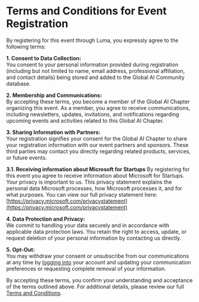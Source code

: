 # Terms and Conditions for Event Registration

By registering for this event through Luma, you expressly agree to the following terms:

**1. Consent to Data Collection:**  
You consent to your personal information provided during registration (including but not limited to name, email address, professional affiliation, and contact details) being stored and added to the Global AI Community database.

**2. Membership and Communications:**  
By accepting these terms, you become a member of the Global AI Chapter organizing this event. As a member, you agree to receive communications, including newsletters, updates, invitations, and notifications regarding upcoming events and activities related to this Global AI Chapter.

**3. Sharing Information with Partners:**  
Your registration signifies your consent for the Global AI Chapter to share your registration information with our event partners and sponsors. These third parties may contact you directly regarding related products, services, or future events.

**3.1. Receiving information about Microsoft for Startups**
By registering for this event you agree to receive information about Microsoft for Startups. Your privacy is important to us. This privacy statement explains the personal data Microsoft processes, how Microsoft processes it, and for what purposes. You can view our full privacy statement here: [https://privacy.microsoft.com/privacystatement](https://privacy.microsoft.com/privacystatement)

**4. Data Protection and Privacy:**  
We commit to handling your data securely and in accordance with applicable data protection laws. You retain the right to access, update, or request deletion of your personal information by contacting us directly.

**5. Opt-Out:**  
You may withdraw your consent or unsubscribe from our communications at any time by [logging into](./auth/login) your account and updating your communication preferences or requesting complete removal of your information.

By accepting these terms, you confirm your understanding and acceptance of the terms outlined above. For additional details, please review our full [Terms and Conditions](https://globalai.community/about/terms-and-conditions/).
